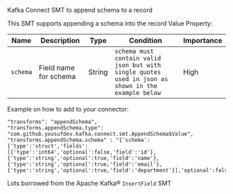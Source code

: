 Kafka Connect SMT to append schema to a record

This SMT supports appending a schema into the record Value
Property:

|Name|Description|Type|Condition|Importance|
|---|---|---|---|---|
|`schema`| Field name for schema | String | `schema must contain valid json but with single quotes used in json as shown in the example below` | High |

Example on how to add to your connector:
```
"transforms": "appendSchema",
"transforms.appendSchema.type": "com.github.yousufdev.kafka.connect.smt.AppendSchema$Value",
"transforms.appendSchema.schema" : "{'schema':{'type':'struct','fields':[{'type':'int64','optional':false,'field':'id'},{'type':'string','optional':true,'field':'name'},{'type':'string','optional':true,'field':'email'},{'type':'string','optional':true,'field':'department'}],'optional':false,'name':'test'}}"
```

Lots borrowed from the Apache Kafka® `InsertField` SMT
